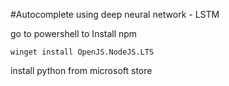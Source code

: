 #Autocomplete using deep neural network - LSTM

go to powershell to Install npm
```
winget install OpenJS.NodeJS.LTS
```

install python from microsoft store